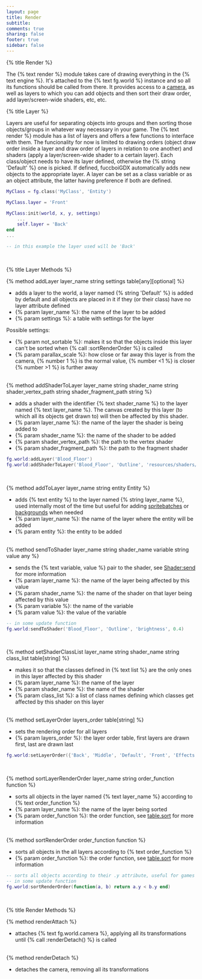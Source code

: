 ```yaml
---
layout: page
title: Render 
subtitle:
comments: true
sharing: false
footer: true
sidebar: false 
---
```


{% title Render %}

The {% text render %} module takes care of drawing everything in the {% text engine %}. It's attached to the {% text fg.world %}
instance and so all its functions should be called from there. It provides access to a [camera](/documentation/camera), as well as
layers to which you can add objects and then sort their draw order, add layer/screen-wide shaders, etc, etc.

{% title Layer %}

Layers are useful for separating objects into groups and then sorting those objects/groups in whatever way necessary
in your game. The {% text render %} module has a list of layers and offers a few functions to interface with them.
The funcionality for now is limited to drawing orders (object draw order inside a layer and draw order of layers in relation
to one another) and shaders (apply a layer/screen-wide shader to a certain layer). Each class/object needs to have 
its layer defined, otherwise the {% string 'Default' %} one is picked. If defined, fuccboiGDX automatically adds new objects to the appropriate layer.
A layer can be set as a class variable or as an object attribute, the latter having preference if both are defined.

~~~ lua
MyClass = fg.class('MyClass', 'Entity')

MyClass.layer = 'Front'

MyClass:init(world, x, y, settings)
    ...
    self.layer = 'Back'
end
...

-- in this example the layer used will be 'Back'
~~~
<br>

{% title Layer Methods %}

{% method addLayer layer_name string settings table[any][optional] %}

*   adds a layer to the world, a layer named {% string 'Default' %} is added by default and all objects are placed in it if
they (or their class) have no layer attribute defined
*   {% param layer_name %}: the name of the layer to be added
*   {% param settings %}: a table with settings for the layer

Possible settings:

*   {% param not_sortable %}: makes it so that the objects inside this layer can't be sorted when {% call :sortRenderOrder %} is called
*   {% param parallax_scale %}: how close or far away this layer is from the camera, {% number 1 %} is the normal value, {% number <1 %} is closer {% number >1 %} is further away
<br><br>

{% method addShaderToLayer layer_name string shader_name string shader_vertex_path string shader_fragment_path string %}

*   adds a shader with the identifier {% text shader_name %} to the layer named {% text layer_name %}. The canvas created
by this layer (to which all its objects get drawn to) will then be affected by this shader.
*   {% param layer_name %}: the name of the layer the shader is being added to
*   {% param shader_name %}: the name of the shader to be added
*   {% param shader_vertex_path %}: the path to the vertex shader
*   {% param shader_fragment_path %}: the path to the fragment shader

~~~ lua
fg.world:addLayer('Blood_Floor')
fg.world:addShaderToLayer('Blood_Floor', 'Outline', 'resources/shaders/default.vert', 'resources/shaders/outline.frag')
~~~
<br>

{% method addToLayer layer_name string entity Entity %}

*   adds {% text entity %} to the layer named {% string layer_name %}, used internally most of the time but useful for adding [spritebatches](/documentation/spritebatch) or
[backgrounds](/documentation/background) when needed
*   {% param layer_name %}: the name of the layer where the entity will be added
*   {% param entity %}: the entity to be added
<br><br>

{% method sendToShader layer_name string shader_name variable string value any %}
*   sends the {% text variable, value %} pair to the shader, see [Shader:send](https://www.love2d.org/wiki/Shader:send) for more information
*   {% param layer_name %}: the name of the layer being affected by this value
*   {% param shader_name %}: the name of the shader on that layer being affected by this value
*   {% param variable %}: the name of the variable
*   {% param value %}: the value of the variable

~~~ lua
-- in some update function
fg.world:sendToShader('Blood_Floor', 'Outline', 'brightness', 0.4)
~~~
<br>

{% method setShaderClassList layer_name string shader_name string class_list table[string] %}

*   makes it so that the classes defined in {% text list %} are the only ones in this layer affected by this shader
*   {% param layer_name %}: the name of the layer
*   {% param shader_name %}: the name of the shader
*   {% param class_list %}: a list of class names defining which classes get affected by this shader on this layer
<br><br>

{% method setLayerOrder layers_order table[string] %}

*   sets the rendering order for all layers
*   {% param layers_order %}: the layer order table, first layers are drawn first, last are drawn last

~~~ lua
fg.world:setLayerOrder({'Back', 'Middle', 'Default', 'Front', 'Effects'})
~~~
<br>

{% method sortLayerRenderOrder layer_name string order_function function %}

*   sorts all objects in the layer named {% text layer_name %} according to {% text order_function %} 
*   {% param layer_name %}: the name of the layer being sorted
*   {% param order_function %}: the order function, see [table.sort](http://lua-users.org/wiki/TableLibraryTutorial) for more information
<br><br>

{% method sortRenderOrder order_function function %}

*   sorts all objects in the all layers according to {% text order_function %} 
*   {% param order_function %}: the order function, see [table.sort](http://lua-users.org/wiki/TableLibraryTutorial) for more information

~~~ lua
-- sorts all objects according to their .y attribute, useful for games in a Zelda-ish topdown angle
-- in some update function
fg.world:sortRenderOrder(function(a, b) return a.y < b.y end)
~~~
<br>

{% title Render Methods %}

{% method renderAttach %}

*   attaches {% text fg.world.camera %}, applying all its transformations until {% call :renderDetach() %} is called 
<br><br>

{% method renderDetach %}

*   detaches the camera, removing all its transformations
<br><br>
